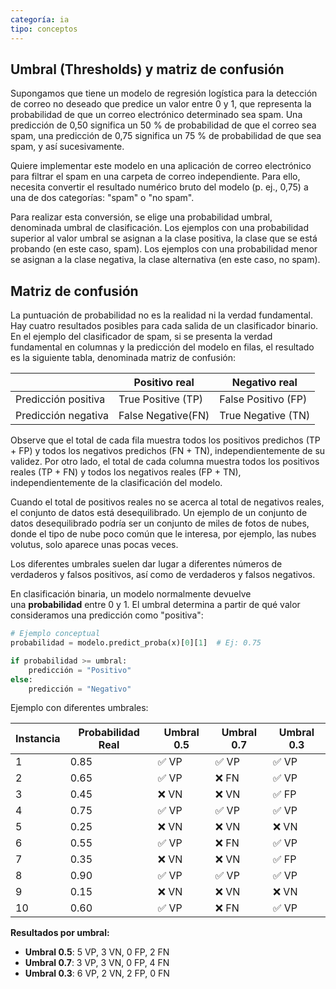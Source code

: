 ```yaml
---
categoría: ia
tipo: conceptos
---
```

## Umbral (Thresholds) y  matriz de confusión

Supongamos que tiene un modelo de regresión logística para la detección de correo no deseado que predice un valor entre 0 y 1, que representa la probabilidad de que un correo electrónico determinado sea spam. Una predicción de 0,50 significa un 50 % de probabilidad de que el correo sea spam, una predicción de 0,75 significa un 75 % de probabilidad de que sea spam, y así sucesivamente.

Quiere implementar este modelo en una aplicación de correo electrónico para filtrar el spam en una carpeta de correo independiente. Para ello, necesita convertir el resultado numérico bruto del modelo (p. ej., 0,75) a una de dos categorías: "spam" o "no spam".

Para realizar esta conversión, se elige una probabilidad umbral, denominada umbral de clasificación. Los ejemplos con una probabilidad superior al valor umbral se asignan a la clase positiva, la clase que se está probando (en este caso, spam). Los ejemplos con una probabilidad menor se asignan a la clase negativa, la clase alternativa (en este caso, no spam).

## Matriz de confusión

La puntuación de probabilidad no es la realidad ni la verdad fundamental. Hay cuatro resultados posibles para cada salida de un clasificador binario. En el ejemplo del clasificador de spam, si se presenta la verdad fundamental en columnas y la predicción del modelo en filas, el resultado es la siguiente tabla, denominada matriz de confusión:

|                     | Positivo real      | Negativo real       |
| ------------------- | ------------------ | ------------------- |
| Predicción positiva | True Positive (TP) | False Positivo (FP) |
| Predicción negativa | False Negative(FN) | True Negative (TN)  |

Observe que el total de cada fila muestra todos los positivos predichos (TP + FP) y todos los negativos predichos (FN + TN), independientemente de su validez. Por otro lado, el total de cada columna muestra todos los positivos reales (TP + FN) y todos los negativos reales (FP + TN), independientemente de la clasificación del modelo.

Cuando el total de positivos reales no se acerca al total de negativos reales, el conjunto de datos está desequilibrado. Un ejemplo de un conjunto de datos desequilibrado podría ser un conjunto de miles de fotos de nubes, donde el tipo de nube poco común que le interesa, por ejemplo, las nubes volutus, solo aparece unas pocas veces.

Los diferentes umbrales suelen dar lugar a diferentes números de verdaderos y falsos positivos, así como de verdaderos y falsos negativos.

En clasificación binaria, un modelo normalmente devuelve una **probabilidad** entre 0 y 1. El umbral determina a partir de qué valor consideramos una predicción como "positiva":

```python
# Ejemplo conceptual
probabilidad = modelo.predict_proba(x)[0][1]  # Ej: 0.75

if probabilidad >= umbral:
    predicción = "Positivo"
else:
    predicción = "Negativo"
```

Ejemplo con diferentes umbrales:

|Instancia|Probabilidad Real|**Umbral 0.5**|**Umbral 0.7**|**Umbral 0.3**|
|---|---|---|---|---|
|1|0.85|✅ VP|✅ VP|✅ VP|
|2|0.65|✅ VP|❌ FN|✅ VP|
|3|0.45|❌ VN|❌ VN|✅ FP|
|4|0.75|✅ VP|✅ VP|✅ VP|
|5|0.25|❌ VN|❌ VN|❌ VN|
|6|0.55|✅ VP|❌ FN|✅ VP|
|7|0.35|❌ VN|❌ VN|✅ FP|
|8|0.90|✅ VP|✅ VP|✅ VP|
|9|0.15|❌ VN|❌ VN|❌ VN|
|10|0.60|✅ VP|❌ FN|✅ VP|
**Resultados por umbral:**

- **Umbral 0.5**: 5 VP, 3 VN, 0 FP, 2 FN
- **Umbral 0.7**: 3 VP, 3 VN, 0 FP, 4 FN
- **Umbral 0.3**: 6 VP, 2 VN, 2 FP, 0 FN